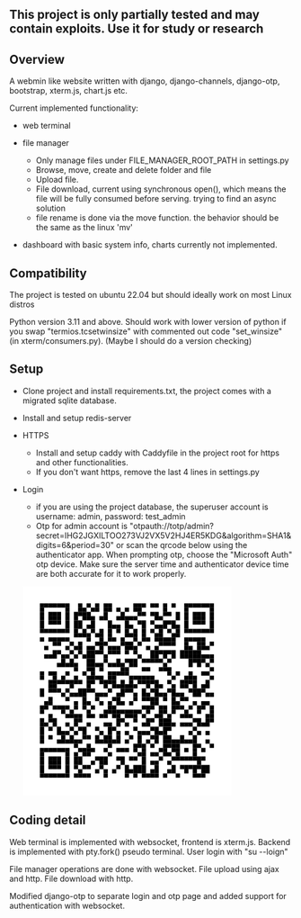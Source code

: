 ## This project is only partially tested and may contain exploits. Use it for study or research

## Overview
A webmin like website written with django, django-channels, django-otp, 
bootstrap, xterm.js, chart.js etc.

Current implemented functionality: 
- web terminal
- file manager
  - Only manage files under FILE_MANAGER_ROOT_PATH in settings.py
  - Browse, move, create and delete folder and file
  - Upload file.
  - File download, current using synchronous open(), which means the file will be fully consumed before serving. trying to find an async solution
  - file rename is done via the move function. the behavior should be the same as the linux 'mv'

- dashboard with basic system info, charts currently not implemented.

## Compatibility
The project is tested on ubuntu 22.04 but should ideally work on most Linux distros

Python version 3.11 and above. Should work with lower version of python if you swap 
"termios.tcsetwinsize" with commented out code "set_winsize" (in xterm/consumers.py). (Maybe I should do a version checking)
## Setup
- Clone project and install requirements.txt, the project comes with a migrated sqlite database.
- Install and setup redis-server
- HTTPS
  - Install and setup caddy with Caddyfile in the project root for https and other functionalities.
  - If you don't want https, remove the last 4 lines in settings.py

- Login
  - if you are using the project database, the superuser account is username: admin, password: test_admin
  - Otp for admin account is "otpauth://totp/admin?secret=IHG2JGXILTOO273VJ2VX5V2HJ4ER5KDG&algorithm=SHA1&digits=6&period=30"
 or scan the qrcode below using the authenticator app. When prompting otp, choose the "Microsoft Auth" otp device.
Make sure the server time and authenticator device time are both accurate for it to work properly.
  
  ![Alt text](./imgs/localhost.svg)

## Coding detail
Web terminal is implemented with websocket, frontend is xterm.js. Backend is implemented with pty.fork()
pseudo terminal. User login with "su --loign"

File manager operations are done with websocket. File upload using ajax and http. File download with http.

Modified django-otp to separate login and otp page and added support for authentication with websocket.